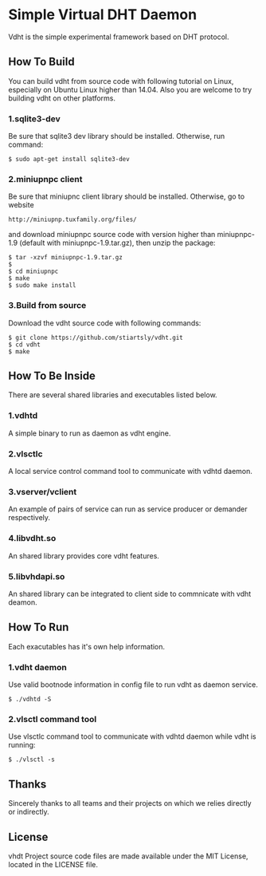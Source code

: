 # Simple Virtual DHT Daemon

Vdht is the simple experimental framework based on DHT protocol.

## How To Build

You can build vdht from source code with following tutorial on Linux, especially on Ubuntu Linux higher than 14.04. Also you are welcome to try building vdht on other platforms.

### 1.sqlite3-dev 

Be sure that sqlite3 dev library should be installed. Otherwise, run command:

```shell
$ sudo apt-get install sqlite3-dev
```

### 2.miniupnpc client

Be sure that miniupnc client library should be installed. Otherwise, go to website 

```
http://miniupnp.tuxfamily.org/files/
```

and download miniupnpc source code with version higher than miniupnpc-1.9 (default with miniupnpc-1.9.tar.gz), then unzip the package:

```shell
$ tar -xzvf miniupnpc-1.9.tar.gz 
$
$ cd miniupnpc
$ make 
$ sudo make install
```

### 3.Build from source

Download the vdht source code with following commands:

```shell
$ git clone https://github.com/stiartsly/vdht.git
$ cd vdht
$ make
```

## How To Be Inside

There are several shared libraries and executables listed below.

### 1.vdhtd

A simple binary to run as daemon as vdht engine.

### 2.vlsctlc

A local service control command tool to communicate with vdhtd daemon.

### 3.vserver/vclient

An example of pairs of service can run as service producer or demander respectively.

### 4.libvdht.so

An shared library provides core vdht features.

### 5.libvhdapi.so

An shared library can be integrated to client side to commnicate with vdht deamon.

## How To Run

Each exacutables has it's own help information.

### 1.vdht daemon

Use valid bootnode information in config file to run vdht as daemon service.

```shell
$ ./vdhtd -S
```

### 2.vlsctl command tool

Use vlsctlc command tool to communicate with vdhtd daemon while vdht is running:

```shell
$ ./vlsctl -s
```

## Thanks

Sincerely thanks to all teams and their projects on which we relies directly or indirectly.

## License

vhdt Project source code files are made available under the MIT License, located in the LICENSE file.

